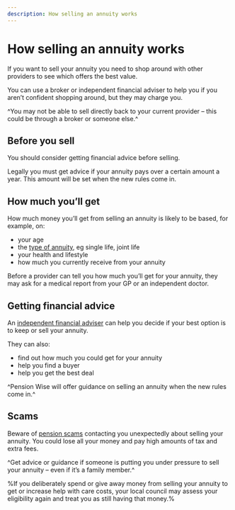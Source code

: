 ```yaml
---
description: How selling an annuity works
---
```


# How selling an annuity works
 
If you want to sell your annuity you need to shop around with other providers to see which offers the best value. 

You can use a broker or independent financial adviser to help you if you aren’t confident shopping around, but they may charge you.

^You may not be able to sell directly back to your current provider – this could be through a broker or someone else.^ 

## Before you sell

You should consider getting financial advice before selling. 

Legally you must get advice if your annuity pays over a certain amount a year. This amount will be set when the new rules come in.

## How much you’ll get

How much money you’ll get from selling an annuity is likely to be based, for example, on:
- your age
- the [type of annuity](/guaranteed-income#types-of-annuity), eg single life, joint life
- your health and lifestyle
- how much you currently receive from your annuity

Before a provider can tell you how much you’ll get for your annuity, they may ask for a medical report from your GP or an independent doctor. 
 
## Getting financial advice
 
An [independent financial adviser](/financial-advice) can help you decide if your best option is to keep or sell your annuity.
 
They can also:
 
- find out how much you could get for your annuity
- help you find a buyer
- help you get the best deal

^Pension Wise will offer guidance on selling an annuity when the new rules come in.^

## Scams

Beware of [pension scams](https://www.pensionwise.gov.uk/scams) contacting you unexpectedly about selling your annuity. You could lose all your money and pay high amounts of tax and extra fees.

^Get advice or guidance if someone is putting you under pressure to sell your annuity – even if it’s a family member.^

%If you deliberately spend or give away money from selling your annuity to get or increase help with care costs, your local council may assess your eligibility again and treat you as still having that money.%

